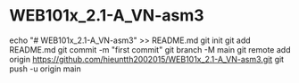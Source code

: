 # WEB101x_2.1-A_VN-asm3
echo "# WEB101x_2.1-A_VN-asm3" >> README.md
git init
git add README.md
git commit -m "first commit"
git branch -M main
git remote add origin https://github.com/hieuntth2002015/WEB101x_2.1-A_VN-asm3.git
git push -u origin main

